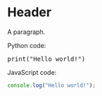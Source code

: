 # Header

A paragraph.

Python code:

<pre data-code-language="python"
     data-executable="true"
     data-type="programlisting">
print("Hello world!")
</pre>

JavaScript code:

```javascript
console.log("Hello world!");
```

